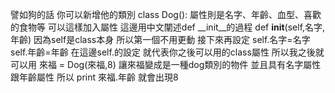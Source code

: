 譬如狗的話 你可以新增他的類別
class Dog():
屬性則是名字、年齡、血型、喜歡的食物等
可以這樣加入屬性
這邊用中文闡述def __init__的過程
def __init__(self,名字,年齡)
因為self是class本身 所以第一個不用更動
接下來再設定
self.名字=名字
self.年齡=年齡
在這邊self.的設定 就代表你之後可以用的class屬性
所以我之後就可以用
來福 = Dog(來福,8) 
讓來福變成是一種dog類別的物件
並且具有名字屬性跟年齡屬性 所以
print 來福.年齡 就會出現8
